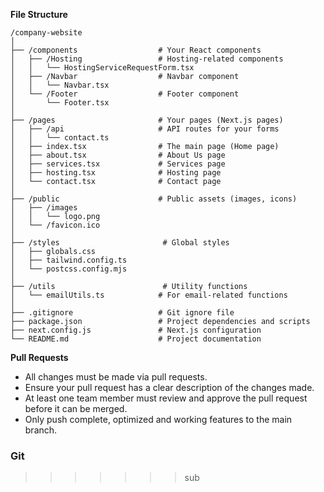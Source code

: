**File Structure**

```
/company-website
│
├── /components                  # Your React components
│   ├── /Hosting                 # Hosting-related components
│   │   └── HostingServiceRequestForm.tsx
│   ├── /Navbar                  # Navbar component
│   │   └── Navbar.tsx
│   └── /Footer                  # Footer component
│       └── Footer.tsx
│
├── /pages                       # Your pages (Next.js pages)
│   ├── /api                     # API routes for your forms
│   │   └── contact.ts
│   ├── index.tsx                # The main page (Home page)
│   ├── about.tsx                # About Us page
│   ├── services.tsx             # Services page
│   ├── hosting.tsx              # Hosting page
│   └── contact.tsx              # Contact page
│
├── /public                      # Public assets (images, icons)
│   ├── /images
│   │   └── logo.png
│   └── /favicon.ico
│
├── /styles                       # Global styles
│   ├── globals.css
│   ├── tailwind.config.ts
│   └── postcss.config.mjs
│
├── /utils                        # Utility functions
│   └── emailUtils.ts            # For email-related functions
│
├── .gitignore                   # Git ignore file
├── package.json                 # Project dependencies and scripts
├── next.config.js               # Next.js configuration
└── README.md                    # Project documentation

```


**Pull Requests**

- All changes must be made via pull requests.
- Ensure your pull request has a clear description of the changes made.
- At least one team member must review and approve the pull request before it can be merged.
- Only push complete, optimized and working features to the main branch.

### Git
>>>>>>> sub
